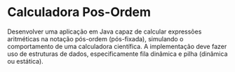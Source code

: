 # Calculadora Pos-Ordem
 Desenvolver uma aplicação em Java capaz de calcular expressões aritméticas na notação pós-ordem (pós-fixada), simulando o comportamento de uma calculadora científica. A implementação deve fazer uso de estruturas de dados, especificamente fila dinâmica e pilha (dinâmica ou estática).
